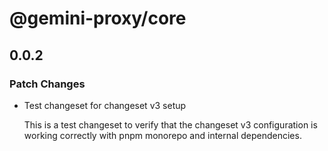 # @gemini-proxy/core

## 0.0.2

### Patch Changes

- Test changeset for changeset v3 setup

    This is a test changeset to verify that the changeset v3 configuration is working correctly with pnpm monorepo and internal dependencies.
